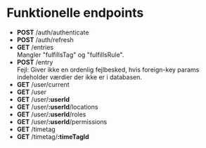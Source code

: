 
# Funktionelle endpoints

 - __POST__ /auth/authenticate
 - __POST__ /auth/refresh
 - __GET__ /entries  
 Mangler "fulfillsTag" og "fulfillsRule".
 - __POST__ /entry  
 Fejl: Giver ikke en ordenlig fejlbesked, hvis foreign-key params indeholder værdier der ikke er i databasen.
 - __GET__ /user/current
 - __GET__ /user
 - __GET__ /user/__:userId__
 - __GET__ /user/__:userId__/locations
 - __GET__ /user/__:userId__/roles
 - __GET__ /user/__:userId__/permissions
 - __GET__ /timetag
 - __GET__ /timetag/__:timeTagId__